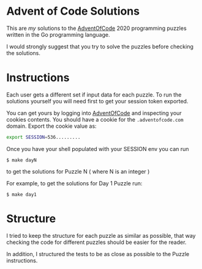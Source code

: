 # Advent of Code Solutions
This are _my_ solutions to the [AdventOfCode](https://adventofcode.com) 2020 programming puzzles written in the Go programming language.

I would strongly suggest that you try to solve the puzzles before checking the solutions. 

# Instructions

Each user gets a different set if input data for each puzzle. To run the solutions yourself you will need first to get your session token exported.

You can get yours by logging into [AdventOfCode](https://adventofcode.com) and inspecting your cookies contents. You should have a cookie for the `.adventofcode.com` domain. Export the cookie value as:

```bash
export SESSION=536.........
```

Once you have your shell populated with your SESSION env you can run

```
$ make dayN
```

to get the solutions for Puzzle N ( where N is an integer )

For example, to get the solutions for Day 1 Puzzle run:

```
$ make day1
```

# Structure

I tried to keep the structure for each puzzle as similar as possible, that way checking the code for different puzzles should be easier for the reader.

In addition, I structured the tests to be as close as possible to the Puzzle instructions.

